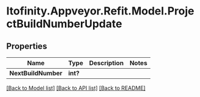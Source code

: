 # Itofinity.Appveyor.Refit.Model.ProjectBuildNumberUpdate
## Properties

Name | Type | Description | Notes
------------ | ------------- | ------------- | -------------
**NextBuildNumber** | **int?** |  | 

[[Back to Model list]](../README.md#documentation-for-models) [[Back to API list]](../README.md#documentation-for-api-endpoints) [[Back to README]](../README.md)

